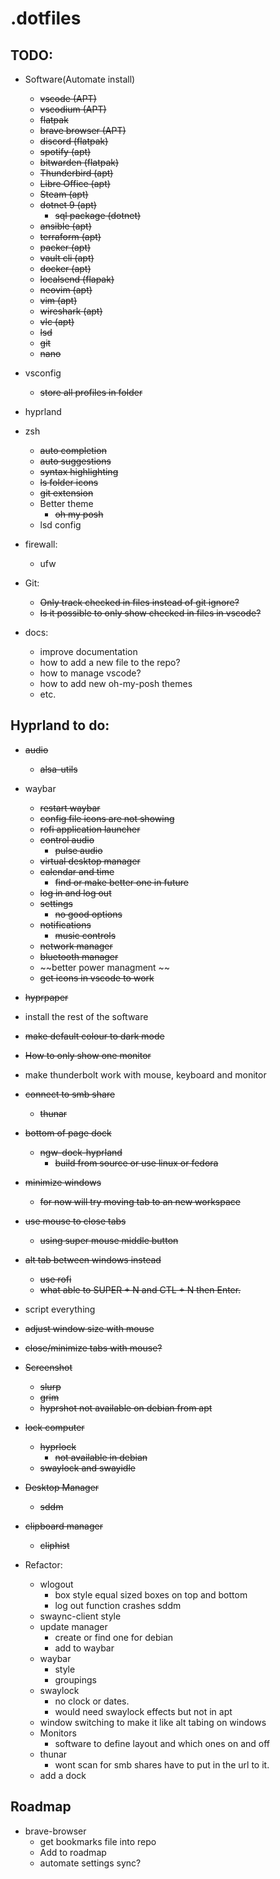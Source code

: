 # .dotfiles

## TODO:
- Software(Automate install)
    - ~~vscode (APT)~~
    - ~~vscodium (APT)~~
    - ~~flatpak~~
    - ~~brave browser (APT)~~
    - ~~discord (flatpak)~~
    - ~~spotify (apt)~~
    - ~~bitwarden (flatpak)~~
    - ~~Thunderbird (apt)~~
    - ~~Libre Office (apt)~~
    - ~~Steam (apt)~~
    - ~~dotnet 9 (apt)~~
        - ~~sql package (dotnet)~~
    - ~~ansible (apt)~~
    - ~~terraform (apt)~~
    - ~~packer (apt)~~
    - ~~vault cli (apt)~~
    - ~~docker (apt)~~
    - ~~localsend (flapak)~~
    - ~~neovim (apt)~~
    - ~~vim (apt)~~
    - ~~wireshark (apt)~~
    - ~~vlc (apt)~~
    - ~~lsd~~
    - ~~git~~
    - ~~nano~~

- vsconfig
   - ~~store all profiles in folder~~
- hyprland
- zsh
    - ~~auto completion~~
    - ~~auto suggestions~~
    - ~~syntax highlighting~~
    - ~~ls folder icons~~
    - ~~git extension~~
    - Better theme
        - ~~oh my posh~~
    - lsd config

- firewall:
    - ufw

- Git: 
    - ~~Only track checked in files instead of git ignore?~~
    - ~~Is it possible to only show checked in files in vscode?~~

- docs:
    - improve documentation
    - how to add a new file to the repo?
    - how to manage vscode?
    - how to add new oh-my-posh themes
    - etc.



## Hyprland to do:
- ~~audio~~
    - ~~alsa-utils~~
- waybar
    - ~~restart waybar~~
    - ~~config file icons are not showing~~
    - ~~rofi application launcher~~
    - ~~control audio~~
        - ~~pulse audio~~
    - ~~virtual desktop manager~~
    - ~~calendar and time~~
        - ~~find or make better one in future~~
    - ~~log in and log out~~
    - ~~settings~~
        - ~~no good options~~
    - ~~notifications~~
        - ~~music controls~~
    - ~~network manager~~
    - ~~bluetooth manager~~
    - ~~better power managment ~~
    - ~~get icons in vscode to work~~
- ~~hyprpaper~~
- install the rest of the software
- ~~make default colour to dark mode~~
- ~~How to only show one monitor~~
- make thunderbolt work with mouse, keyboard and monitor
- ~~connect to smb share~~
    - ~~thunar~~
- ~~bottom of page dock~~
    - ~~ngw-dock-hyprland~~
        - ~~build from source or use linux or fedora~~
- ~~minimize windows~~
    - ~~for now will try moving tab to an new workspace~~
- ~~use mouse to close tabs~~
    - ~~using super mouse middle button~~
- ~~alt tab between windows instead~~
    - ~~use rofi~~
    - ~~what able to SUPER + N and CTL + N then Enter.~~
- script everything
- ~~adjust window size with mouse~~
- ~~close/minimize tabs with mouse?~~
- ~~Screenshot~~
    - ~~slurp~~
    - ~~grim~~
    - ~~hyprshot not available on debian from apt~~
- ~~lock computer~~
    - ~~hyprlock~~
        - ~~not available in debian~~
    - ~~swaylock and swayidle~~
- ~~Desktop Manager~~
    - ~~sddm~~
- ~~clipboard manager~~
    - ~~cliphist~~

- Refactor:
    - wlogout 
        - box style equal sized boxes on top and bottom
        - log out function crashes sddm
    - swaync-client style
    - update manager
        - create or find one for debian
        - add to waybar
    - waybar 
        - style
        - groupings
    - swaylock
        - no clock or dates.
        - would need swaylock effects but not in apt
    - window switching to make it like alt tabing on windows
    - Monitors
        - software to define layout and which ones on and off
    - thunar
        - wont scan for smb shares have to put in the url to it.
    - add a dock






## Roadmap
- brave-browser 
    - get bookmarks file into repo
    - Add to roadmap
    - automate settings sync?